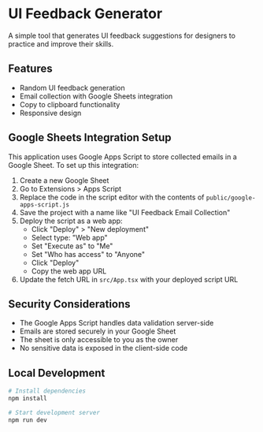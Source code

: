 # UI Feedback Generator

A simple tool that generates UI feedback suggestions for designers to practice and improve their skills.

## Features

- Random UI feedback generation
- Email collection with Google Sheets integration
- Copy to clipboard functionality
- Responsive design

## Google Sheets Integration Setup

This application uses Google Apps Script to store collected emails in a Google Sheet. To set up this integration:

1. Create a new Google Sheet
2. Go to Extensions > Apps Script
3. Replace the code in the script editor with the contents of `public/google-apps-script.js`
4. Save the project with a name like "UI Feedback Email Collection"
5. Deploy the script as a web app:
   - Click "Deploy" > "New deployment"
   - Select type: "Web app"
   - Set "Execute as" to "Me"
   - Set "Who has access" to "Anyone"
   - Click "Deploy"
   - Copy the web app URL
6. Update the fetch URL in `src/App.tsx` with your deployed script URL

## Security Considerations

- The Google Apps Script handles data validation server-side
- Emails are stored securely in your Google Sheet
- The sheet is only accessible to you as the owner
- No sensitive data is exposed in the client-side code

## Local Development

```bash
# Install dependencies
npm install

# Start development server
npm run dev
```